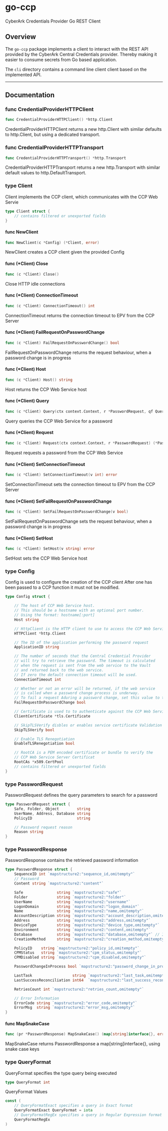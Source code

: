 # go-ccp
CyberArk Credentials Provider Go REST Client

## Overview

The `go-ccp` package implements a client to interact with the REST API provided by the CyberArk Central Credentials provider. Thereby making it easier to consume secrets from Go based application.

The `cli` directory contains a command line client client based on the implemented API.

---

## Documentation

### func CredentialProviderHTTPClient

```go
func CredentialProviderHTTPClient() *http.Client
```
CredentialProviderHTTPClient returns a new http.Client with similar defaults to http.Client, but using a dedicated transport.

### func CredentialProviderHTTPTransport

```go
func CredentialProviderHTTPTransport() *http.Transport
```
CredentialProviderHTTPTransport returns a new http.Transport with similar default values to http.DefaultTransport.

### type Client

Client implements the CCP client, which communicates with the CCP Web Servie

```go
type Client struct {
    // contains filtered or unexported fields
}
```

#### func NewClient

```go
func NewClient(c *Config) (*Client, error)
```
NewClient creates a CCP client given the provided Config

#### func (*Client) Close

```go
func (c *Client) Close()
```
Close HTTP idle connections

#### func (*Client) ConnectionTimeout

```go
func (c *Client) ConnectionTimeout() int
```
ConnectionTimeout returns the connection timeout to EPV from the CCP Server

#### func (*Client) FailRequestOnPasswordChange

```go
func (c *Client) FailRequestOnPasswordChange() bool
```
FailRequestOnPasswordChange returns the request behaviour, when a password change is in progress

#### func (*Client) Host

```go
func (c *Client) Host() string
```
Host returns the CCP Web Service host

#### func (*Client) Query

```go
func (c *Client) Query(ctx context.Context, r *PasswordRequest, qf QueryFormat) (*PasswordResponse, string, error)
```
Query queries the CCP Web Service for a password

#### func (*Client) Request

```go
func (c *Client) Request(ctx context.Context, r *PasswordRequest) (*PasswordResponse, string, error)
```
Request requests a password from the CCP Web Service

#### func (*Client) SetConnectionTimeout

```go
func (c *Client) SetConnectionTimeout(v int) error
```
SetConnectionTimeout sets the connection timeout to EPV from the CCP Server

#### func (*Client) SetFailRequestOnPasswordChange

```go
func (c *Client) SetFailRequestOnPasswordChange(v bool)
```
SetFailRequestOnPasswordChange sets the request behaviour, when a password change is in progress

#### func (*Client) SetHost

```go
func (c *Client) SetHost(v string) error
```
SetHost sets the CCP Web Service host

### type Config

Config is used to configure the creation of the CCP client After one has been passed to a CCP function it must not be modified.

```go
type Config struct {

    // The host of CCP Web Service host.
    // This should be a hostname with an optional port number.
    // Using the format: hostname[:port]
    Host string

    // HttpClient is the HTTP client to use to access the CCP Web Service
    HTTPClient *http.Client

    // The ID of the application performing the password request
    ApplicationID string

    // The number of seconds that the Central Credential Provider
    // will try to retrieve the password. The timeout is calculated
    // when the request is sent from the web service to the Vault
    // and returned back to the web service.
    // If zero the default connection timeout will be used.
    ConnectionTimeout int

    // Whether or not an error will be returned, if the web service
    // is called when a password change process is underway.
    // To fail a request Aduring a password change, set this value to true
    FailRequestOnPasswordChange bool

    // Certificate is used to to authenticate against the CCP Web Service
    ClientCertificate *tls.Certificate

    // SkipTLSVerify disbles or enables service certificate Validation
    SkipTLSVerify bool

    // Enable TLS Renegotiation
    EnableTLSRenegotiation bool

    // RootCA is a PEM encoded certificate or bundle to verify the
    // CCP Web Service Server Certificat
    RootCAs *x509.CertPool
    // contains filtered or unexported fields
}
```

### type PasswordRequest

PasswordRequest defines the query parameters to search for a password

```go
type PasswordRequest struct {
    Safe, Folder, Object        string
    UserName, Address, Database string
    PolicyID                    string

    // Password request reason
    Reason string
}
```

### type PasswordResponse

PasswordResponse contains the retrieved password information

```go
type PasswordResponse struct {
	SequenceID int `mapstructure2:"sequence_id,omitempty"`
	// Password
	Content string `mapstructure2:"content"`

	Safe               string `mapstructure2:"safe"`
	Folder             string `mapstructure2:"folder"`
	UserName           string `mapstructure2:"username"`
	LogonDomain        string `mapstructure2:"logon_domain"`
	Name               string `mapstructure2:"name,omitempty"`
	AccountDescription string `mapstructure2:"account_description,omitempty"`
	Address            string `mapstructure2:"address,omitempty"`
	DeviceType         string `mapstructure2:"device_type,omitempty"`
	Environment        string `mapstructure2:"content,omitempty"`
	Database           string `mapstructure2:"database,omitempty"` // Is Database a valid response?
	CreationMethod     string `mapstructure2:"creation_method,omitempty"`

	PolicyID    string `mapstructure2:"policy_id,omitempty"`
	CPMStatus   string `mapstructure2:"cpm_status,omitempty"`
	CPMDisabled string `mapstructure2:"cpm_disabled,omitempty"`

	PasswordChangeInProcess bool `mapstructure2:"password_change_in_process"`

	LastTask                  string `mapstructure2:"last_task,omitempty"`
	LastSuccessReconciliation int64  `mapstructure2:"last_success_reconciliation,omitempty"` // Unix time, the number of seconds elapsed since January 1, 1970 UTC

	RetriesCount int `mapstructure2:"retries_count,omitempty"`

	// Error Information
	ErrorCode string `mapstructure2:"error_code,omitempty"`
	ErrorMsg  string `mapstructure2:"error_msg,omitempty"`
}
```

#### func MapSnakeCase

```go
func (pr *PasswordResponse) MapSnakeCase() (map[string]interface{}, error)
```

MapSnakeCase returns PasswordResponse a map[string]interface{}, using snake case keys

### type QueryFormat

QueryFormat specifies the type query being executed

```go
type QueryFormat int
```
QueryFormat Values

```go
const (
    // QueryFormatExact specifies a query in Exact format
    QueryFormatExact QueryFormat = iota
    // QueryFormatRegEx specifies a query in Regular Expression format
    QueryFormatRegEx
)
```
